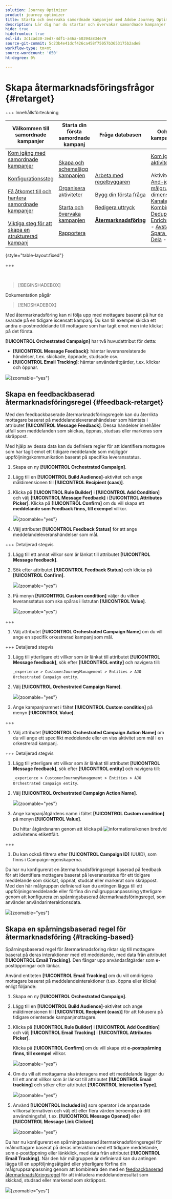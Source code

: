 ```yaml
---
solution: Journey Optimizer
product: journey optimizer
title: Starta och övervaka samordnade kampanjer med Adobe Journey Optimizer
description: Lär dig hur du startar och övervakar samordnade kampanjer med Adobe Journey Optimizer.
hide: true
hidefromtoc: true
exl-id: 3c1cad30-3ed7-4df1-a46a-60394a834e79
source-git-commit: 5c23b4e41dcf426ca458f75057b3653175b2ade8
workflow-type: tm+mt
source-wordcount: '650'
ht-degree: 0%

---
```


# Skapa återmarknadsföringsfrågor {#retarget}

+++ Innehållsförteckning

| Välkommen till samordnade kampanjer | Starta din första samordnade kampanj | Fråga databasen | Ochestrerade kampanjaktiviteter |
|---|---|---|---|
| [Kom igång med samordnade kampanjer](gs-orchestrated-campaigns.md)<br/><br/>[Konfigurationssteg](configuration-steps.md)<br/><br/>[Få åtkomst till och hantera samordnade kampanjer](access-manage-orchestrated-campaigns.md)<br/><br/>[Viktiga steg för att skapa en strukturerad kampanj](gs-campaign-creation.md) | [Skapa och schemalägg kampanjen](create-orchestrated-campaign.md)<br/><br/>[Organisera aktiviteter](orchestrate-activities.md)<br/><br/>[Starta och övervaka kampanjen](start-monitor-campaigns.md)<br/><br/>[Rapportera](reporting-campaigns.md) | [Arbeta med regelbyggaren](orchestrated-rule-builder.md)<br/><br/>[Bygg din första fråga](build-query.md)<br/><br/>[Redigera uttryck](edit-expressions.md)<br/><br/><b>[Återmarknadsföring](retarget.md)</b> | [Kom igång med aktiviteter](activities/about-activities.md)<br/><br/>Aktiviteter:<br/>[And-join](activities/and-join.md) - [Bygg målgrupp](activities/build-audience.md) - [Ändra dimension](activities/change-dimension.md) - [Kanalaktiviteter](activities/channels.md) - [Kombinera](activities/combine.md) - [Deduplicering](activities/deduplication.md) - [Enrichment](activities/enrichment.md) - [Fork](activities/fork.md)  - [Avstämning](activities/reconciliation.md) - [Spara målgrupp](activities/save-audience.md) - [Dela](activities/split.md) - [Vänta](activities/wait.md) |

{style="table-layout:fixed"}

+++

</br>

>[!BEGINSHADEBOX]

Dokumentation pågår

>[!ENDSHADEBOX]

Med återmarknadsföring kan ni följa upp med mottagare baserat på hur de svarade på en tidigare iscensatt kampanj. Du kan till exempel skicka ett andra e-postmeddelande till mottagare som har tagit emot men inte klickat på det första.

**[!UICONTROL Orchestrated Campaign]** har två huvudattribut för detta:

* **[!UICONTROL Message Feedback]**: hämtar leveransrelaterade händelser, t.ex. skickade, öppnade, studsade osv.
* **[!UICONTROL Email Tracking]**: hämtar användaråtgärder, t.ex. klickar och öppnar.

![](assets/do-not-localize/retarget-schema.png){zoomable="yes"}


## Skapa en feedbackbaserad återmarknadsföringsregel {#feedback-retarget}

Med den feedbackbaserade återmarknadsföringsregeln kan du återrikta mottagare baserat på meddelandeleveranshändelser som hämtats i attributet **[!UICONTROL Message Feedback]**. Dessa händelser innehåller utfall som meddelanden som skickas, öppnas, studsas eller markeras som skräppost.

Med hjälp av dessa data kan du definiera regler för att identifiera mottagare som har tagit emot ett tidigare meddelande som möjliggör uppföljningskommunikation baserat på specifika leveransstatus.

1. Skapa en ny **[!UICONTROL Orchestrated Campaign]**.

1. Lägg till en **[!UICONTROL Build Audience]**-aktivitet och ange måldimensionen till **[!UICONTROL Recipient (caas)]**.

1. Klicka på **[!UICONTROL Rule Builder]** i **[!UICONTROL Add Condition]** och välj **[!UICONTROL Message Feedback]** i **[!UICONTROL Attributes Picker]**. Klicka på **[!UICONTROL Confirm]** om du vill skapa ett **meddelande som Feedback finns, till exempel** villkor.

   ![](assets/retarget_1.png){zoomable="yes"}

1. Välj attributet **[!UICONTROL Feedback Status]** för att ange meddelandeleveranshändelser som mål.

+++ Detaljerad stegvis

   1. Lägg till ett annat villkor som är länkat till attributet **[!UICONTROL Message feedback]**.

   1. Sök efter attributet **[!UICONTROL Feedback Status]** och klicka på **[!UICONTROL Confirm]**.

      ![](assets/retarget_3.png){zoomable="yes"}

   1. På menyn **[!UICONTROL Custom condition]** väljer du vilken leveransstatus som ska spåras i listrutan **[!UICONTROL Value]**.

      ![](assets/retarget_4.png){zoomable="yes"}

+++

1. Välj attributet **[!UICONTROL Orchestrated Campaign Name]** om du vill ange en specifik orkestrerad kampanj som mål.

+++ Detaljerad stegvis

   1. Lägg till ytterligare ett villkor som är länkat till attributet **[!UICONTROL Message feedback]**, sök efter **[!UICONTROL entity]** och navigera till:

      `_experience > CustomerJourneyManagement > Entities > AJO Orchestrated Campaign entity`.

   1. Välj **[!UICONTROL Orchestrated Campaign Name]**.

      ![](assets/retarget_5.png){zoomable="yes"}

   1. Ange kampanjnamnet i fältet **[!UICONTROL Custom condition]** på menyn **[!UICONTROL Value]**.

+++

1. Välj attributet **[!UICONTROL Orchestrated Campaign Action Name]** om du vill ange ett specifikt meddelande eller en viss aktivitet som mål i en orkestrerad kampanj.

+++ Detaljerad stegvis

   1. Lägg till ytterligare ett villkor som är länkat till attributet **[!UICONTROL Message feedback]**, sök efter **[!UICONTROL entity]** och navigera till:

      `_experience > CustomerJourneyManagement > Entities > AJO Orchestrated Campaign entity`.

   1. Välj **[!UICONTROL Orchestrated Campaign Action Name]**.

      ![](assets/retarget_6.png){zoomable="yes"}

   1. Ange kampanjåtgärdens namn i fältet **[!UICONTROL Custom condition]** på menyn **[!UICONTROL Value]**.

      Du hittar åtgärdsnamn genom att klicka på ![informationsikonen](assets/do-not-localize/info-icon.svg) bredvid aktivitetens etikettfält.

+++

1. Du kan också filtrera efter **[!UICONTROL Campaign ID]** (UUID), som finns i Campaign-egenskaperna.

Du har nu konfigurerat en återmarknadsföringsregel baserad på feedback för att identifiera mottagare baserat på leveransstatus för ett tidigare meddelande som skickat, öppnat, studsat eller markerat som skräppost. Med den här målgruppen definierad kan du antingen lägga till ett uppföljningsmeddelande eller förfina din målgruppsanpassning ytterligare genom att [konfigurera en spårningsbaserad återmarknadsföringsregel](#tracking-based), som använder användarinteraktionsdata.

![](assets/retarget_9.png){zoomable="yes"}


## Skapa en spårningsbaserad regel för återmarknadsföring {#tracking-based}

Spårningsbaserad regel för återmarknadsföring riktar sig till mottagare baserat på deras interaktioner med ett meddelande, med data från attributet **[!UICONTROL Email Tracking]**. Den fångar upp användaråtgärder som e-postöppningar och länkar.

Använd entiteten **[!UICONTROL Email Tracking]** om du vill omdirigera mottagare baserat på meddelandeinteraktioner (t.ex. öppna eller klicka) enligt följande:

1. Skapa en ny **[!UICONTROL Orchestrated Campaign]**.

1. Lägg till en **[!UICONTROL Build Audience]**-aktivitet och ange måldimensionen till **[!UICONTROL Recipient (caas)]** för att fokusera på tidigare orienterade kampanjmottagare.

1. Klicka på **[!UICONTROL Rule Builder]** i **[!UICONTROL Add Condition]** och välj **[!UICONTROL Email Tracking]** i **[!UICONTROL Attributes Picker]**.

   Klicka på **[!UICONTROL Confirm]** om du vill skapa ett **e-postspårning finns, till exempel** villkor.

   ![](assets/retarget_2.png){zoomable="yes"}

1. Om du vill att mottagarna ska interagera med ett meddelande lägger du till ett annat villkor som är länkat till attributet **[!UICONTROL Email tracking]** och söker efter attributet **[!UICONTROL Interaction Type]**.

   ![](assets/retarget_7.png){zoomable="yes"}

1. Använd **[!UICONTROL Included in]** som operator i de anpassade villkorsalternativen och välj ett eller flera värden beroende på ditt användningsfall, t.ex. **[!UICONTROL Message Opened]** eller **[!UICONTROL Message Link Clicked]**.

   ![](assets/retarget_8.png){zoomable="yes"}

Du har nu konfigurerat en spårningsbaserad återmarknadsföringsregel för målmottagare baserat på deras interaktion med ett tidigare meddelande, som e-postöppning eller länkklick, med data från attributet **[!UICONTROL Email Tracking]**. När den här målgruppen är definierad kan du antingen lägga till en uppföljningsåtgärd eller ytterligare förfina din målgruppsanpassning genom att kombinera den med en [feedbackbaserad återmarknadsföringsregel](#feedback-retarget) för att inkludera meddelanderesultat som skickad, studsad eller markerad som skräppost.


![](assets/retarget_10.png){zoomable="yes"}
